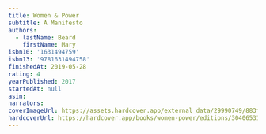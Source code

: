```yaml
---
title: Women & Power
subtitle: A Manifesto
authors:
  - lastName: Beard
    firstName: Mary
isbn10: '1631494759'
isbn13: '9781631494758'
finishedAt: 2019-05-28
rating: 4
yearPublished: 2017
startedAt: null
asin:
narrators:
coverImageUrl: https://assets.hardcover.app/external_data/29990749/883f6e0cfa179e05916c4fe00a39db218e353d5a.jpeg
hardcoverUrl: https://hardcover.app/books/women-power/editions/30406531
---
```

